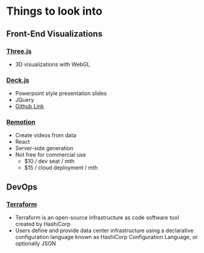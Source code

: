 # Things to look into

## Front-End Visualizations
### [Three.js](https://threejs.org/)
- 3D visualizations with WebGL

### [Deck.js](http://imakewebthings.com/deck.js/)
- Powerpoint style presentation slides
- JQuery
- [Github Link](https://github.com/imakewebthings/deck.js)

### [Remotion](https://www.remotion.dev/)
- Create videos from data
- React
- Server-side generation
- Not free for commercial use
  - $10 / dev seat / mth
  - $15 / cloud deployment / mth

## DevOps
### [Terraform](https://www.terraform.io/)
- Terraform is an open-source infrastructure as code software tool created by HashiCorp
- Users define and provide data center infrastructure using a declarative configuration language known as HashiCorp Configuration Language, or optionally JSON
